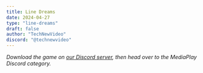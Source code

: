 ```yaml
---
title: Line Dreams
date: 2024-04-27
type: "line-dreams"
draft: false
author: "TechNewVideo"
discord: "@technewvideo"
---
```


*Download the game on [our Discord server](https://discord.gg/tjNg8FstTu), then head over to the MediaPlay Discord category.*